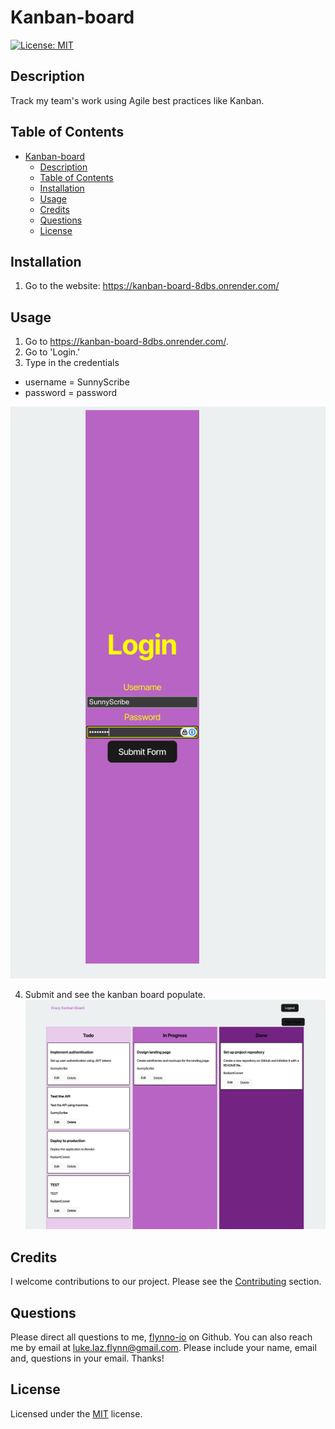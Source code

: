 
# Kanban-board

[![License: MIT](https://img.shields.io/badge/License-MIT-yellow.svg)](https://opensource.org/licenses/MIT)

## Description
Track my team's work using Agile best practices like Kanban.

## Table of Contents
- [Kanban-board](#kanban-board)
  - [Description](#description)
  - [Table of Contents](#table-of-contents)
  - [Installation](#installation)
  - [Usage](#usage)
  - [Credits](#credits)
  - [Questions](#questions)
  - [License](#license)

## Installation
1. Go to the website: https://kanban-board-8dbs.onrender.com/

## Usage
1. Go to https://kanban-board-8dbs.onrender.com/.
2. Go to 'Login.'
3. Type in the credentials
- username = SunnyScribe
- password = password

![login page](./assets/login.png)

4. Submit and see the kanban board populate.
![kanban page](./assets/board.png)


## Credits
I welcome contributions to our project. Please see the [Contributing](#contributing) section.

## Questions
Please direct all questions to me, [flynno-io](https://github.com/flynno-io) on Github. You can also reach me by email at luke.laz.flynn@gmail.com. Please include your name, email and, questions in your email. Thanks!

## License
Licensed under the [MIT](LICENSE.txt) license.
